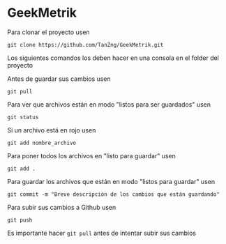 # GeekMetrik

Para clonar el proyecto usen

    git clone https://github.com/TanZng/GeekMetrik.git

Los siguientes comandos los deben hacer en una consola en el folder del proyecto


Antes de guardar sus cambios usen

    git pull

Para ver que archivos están en modo "listos para ser guardados" usen

    git status

Si un archivo está en rojo usen

    git add nombre_archivo
Para poner todos los archivos en "listo para guardar" usen

    git add .

Para guardar los archivos que están en modo "listos para guardar" usen

    git commit -m "Breve descripción de los cambios que están guardando"

Para subir sus cambios a Github usen

    git push

 Es importante hacer `git pull` antes de intentar subir sus cambios
